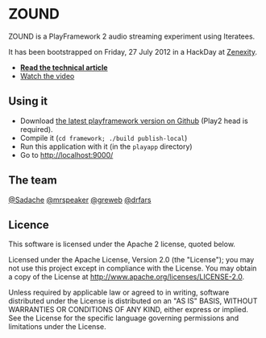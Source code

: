 ZOUND
=====

ZOUND is a PlayFramework 2 audio streaming experiment using Iteratees.

It has been bootstrapped on Friday, 27 July 2012 in a HackDay at [Zenexity](http://zenexity.com).

* **[Read the technical article](http://greweb.me/2012/08/zound-a-playframework-2-audio-streaming-experiment-using-iteratees/)**
* [Watch the video](http://youtu.be/taDLKTcNHnQ)


Using it
--------

* Download [the latest playframework version on Github](http://github.com/playframework/Play20) (Play2 head is required).
* Compile it (`cd framework; ./build publish-local`)
* Run this application with it (in the `playapp` directory)
* Go to [http://localhost:9000/](http://localhost:9000/)

The team
--------

[@Sadache](http://twitter.com/Sadache)
[@mrspeaker](http://twitter.com/mrspeaker)
[@greweb](http://twitter.com/greweb)
[@drfars](https://twitter.com/drfars)

Licence
-------

This software is licensed under the Apache 2 license, quoted below.

Licensed under the Apache License, Version 2.0 (the "License"); you may not use this project except in compliance with the License. You may obtain a copy of the License at http://www.apache.org/licenses/LICENSE-2.0.

Unless required by applicable law or agreed to in writing, software distributed under the License is distributed on an "AS IS" BASIS, WITHOUT WARRANTIES OR CONDITIONS OF ANY KIND, either express or implied. See the License for the specific language governing permissions and limitations under the License.
